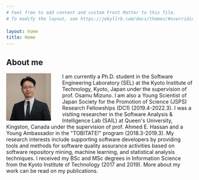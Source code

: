 ```yaml
---
# Feel free to add content and custom Front Matter to this file.
# To modify the layout, see https://jekyllrb.com/docs/themes/#overriding-theme-defaults

layout: home
title: Home
---
```



## About me
<style>
.column-left{
  float: left;
  width: 30%;
  text-align: left;
}
</style>

<div class="column-left">

<img style="float: left;" src="/assets/images/my-picture.jpg" width="80%">

</div>

I am currently a Ph.D. student in the Software Engineering Laboratory (SEL) at the Kyoto Institute of Technology, Kyoto, Japan under the supervision of prof. Osamu Mizuno. I am also a Young Scientist of Japan Society for the Promotion of Science (JSPS) Research Fellowships (DC1) (2019.4-2022.3). I was a visiting researcher in the Software Analysis & Intelligence Lab (SAIL) at Queen's University, Kingston, Canada under the supervision of prof. Ahmed E. Hassan and a Young Ambassador in the "TOBITATE!" program (2018.3-2019.3). My research interests include supporting software developers by providing tools and methods for software quality assurance activities based on software repository mining, machine learning, and statistical analysis techniques. I received my BSc and MSc degrees in Information Science from the Kyoto Institute of Technology (2017 and 2019). More about my work can be read on my publications.


<br>

